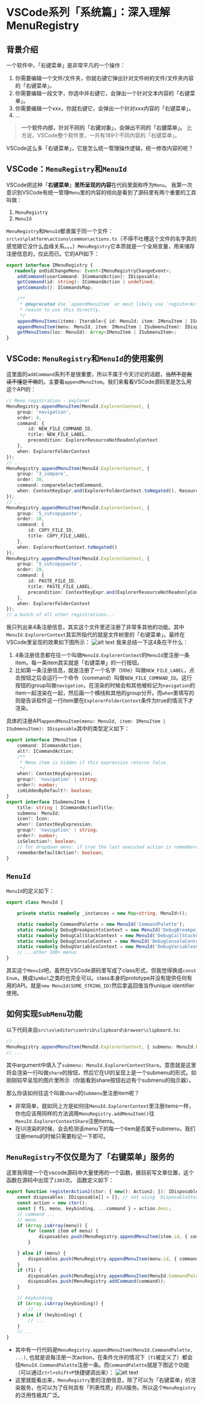 # VSCode系列「系统篇」：深入理解 MenuRegistry

## 背景介绍
一个软件中，「右键菜单」是非常平凡的一个操作：
1. 你需要编辑一个文件/文件夹，你就右键它弹出针对文件树的文件/文件夹内容的「右键菜单」。
2. 你需要编辑一段文字，你选中并右键它，会弹出一个针对文本内容的「右键菜单」。
3. 你需要编辑一个xxx，你就右键它，会弹出一个针对xxx内容的「右键菜单」。
4. ...

> **一个软件内部，针对不同的「右键对象」，会弹出不同的「右键菜单」。** 比方说，VSCode整个软件里，一共有189个不同内容的「右键菜单」。

VSCode这么多「右键菜单」，它是怎么统一管理操作逻辑，统一修改内容的呢？

## VSCode：`MenuRegistry`和`MenuId`

VSCode把这种「**右键菜单**」**里所呈现的内容**在代码里面称呼为`Menu`。
我第一次意识到VSCode有统一管理`Menu`里的内容的倾向是看到了源码里有两个重要的工具叫做：
1. `MenuRegistry`
2. `MenuId`

`MenuRegistry`和`MenuId`都隶属于同一个文件：`src\vs\platform\actions\common\actions.ts`（不得不吐槽这个文件的名字真的感觉跟它没什么血缘关系。。。）`MenuRegistry`它本质就是一个全局变量，用来储存注册信息的，仅此而已。它的API如下：
```ts
export interface IMenuRegistry {
   readonly onDidChangeMenu: Event<IMenuRegistryChangeEvent>;
	addCommand(userCommand: ICommandAction): IDisposable;
	getCommand(id: string): ICommandAction | undefined;
	getCommands(): ICommandsMap;

	/**
	 * @deprecated Use `appendMenuItem` or most likely use `registerAction2` instead. There should be no strong
	 * reason to use this directly.
	 */
	appendMenuItems(items: Iterable<{ id: MenuId; item: IMenuItem | ISubmenuItem; }>): IDisposable;
	appendMenuItem(menu: MenuId, item: IMenuItem | ISubmenuItem): IDisposable;
	getMenuItems(loc: MenuId): Array<IMenuItem | ISubmenuItem>;
}
```
## VSCode: `MenuRegistry`和`MenuId`的使用案例
这里面的`addCommand`系列不是很重要，所以不属于今天讨论的话题，~~当然不是我读不懂是干嘛~~的。主要看`appendMenuItem`。我们来看看VSCode源码里是怎么用这个API的：
```ts
// Menu registration - explorer
MenuRegistry.appendMenuItem(MenuId.ExplorerContext, {
	group: 'navigation',
	order: 4,
	command: {
		id: NEW_FILE_COMMAND_ID,
		title: NEW_FILE_LABEL,
		precondition: ExplorerResourceNotReadonlyContext
	},
	when: ExplorerFolderContext
});
// ...
MenuRegistry.appendMenuItem(MenuId.ExplorerContext, {
	group: '3_compare',
	order: 30,
	command: compareSelectedCommand,
	when: ContextKeyExpr.and(ExplorerFolderContext.toNegated(), ResourceContextKey.HasResource, WorkbenchListDoubleSelection)
});
// ...
MenuRegistry.appendMenuItem(MenuId.ExplorerContext, {
	group: '5_cutcopypaste',
	order: 10,
	command: {
		id: COPY_FILE_ID,
		title: COPY_FILE_LABEL,
	},
	when: ExplorerRootContext.toNegated()
});
MenuRegistry.appendMenuItem(MenuId.ExplorerContext, {
	group: '5_cutcopypaste',
	order: 20,
	command: {
		id: PASTE_FILE_ID,
		title: PASTE_FILE_LABEL,
		precondition: ContextKeyExpr.and(ExplorerResourceNotReadonlyContext, FileCopiedContext)
	},
	when: ExplorerFolderContext
});
// a bunch of all other registrations...
```
我只列出来4条注册信息，其实这个文件里还注册了非常多其他的功能。其中`MenuId.ExplorerContext`其实所指代的就是文件树里的「右键菜单」。最终在VSCode里呈现的效果如下图所示：
![alt text](./.image/menu1.png)
我来总结一下这4条在干什么：
1. 4条注册信息都在往一个叫做`MenuId.ExplorerContext`的`MenuId`里注册一条item。每一条item其实就是「右键菜单」的一行按钮。
2. 比如第一条注册信息，就是注册了一个名字（title）叫做`NEW_FILE_LABEL`，点击按钮之后会运行一个命令（command）叫做`NEW_FILE_COMMAND_ID`。这行按钮的group叫做`navigation`，在渲染的时候会和其他被标记为`navigation`的item一起渲染在一起，然后画一个横线和其他的group分开。而`when`里填写的则是告诉软件这一行item要在`ExplorerFolderContext`条件为true的情况下才渲染。

具体的注册API`appendMenuItem(menu: MenuId, item: IMenuItem | ISubmenuItem): IDisposable`其中的类型定义如下：
```ts
export interface IMenuItem {
	command: ICommandAction;
	alt?: ICommandAction;
	/**
	 * Menu item is hidden if this expression returns false.
	 */
	when?: ContextKeyExpression;
	group?: 'navigation' | string;
	order?: number;
	isHiddenByDefault?: boolean;
}
export interface ISubmenuItem {
	title: string | ICommandActionTitle;
	submenu: MenuId;
	icon?: Icon;
	when?: ContextKeyExpression;
	group?: 'navigation' | string;
	order?: number;
	isSelection?: boolean;
	// for dropdown menu: if true the last executed action is remembered as the default action
	rememberDefaultAction?: boolean;
}
```
## `MenuId`
`MenuId`的定义如下：
```ts
export class MenuId {

	private static readonly _instances = new Map<string, MenuId>();

	static readonly CommandPalette = new MenuId('CommandPalette');
	static readonly DebugBreakpointsContext = new MenuId('DebugBreakpointsContext');
	static readonly DebugCallStackContext = new MenuId('DebugCallStackContext');
	static readonly DebugConsoleContext = new MenuId('DebugConsoleContext');
	static readonly DebugVariablesContext = new MenuId('DebugVariablesContext');
	// ...other 180+ menus
}
```
其实这个`MenuId`吧，虽然在VSCode源码里写成了class形式，但我觉得换成`const Enum`，换成`Symbol`之类的也完全可以。class本身的prototype并没有提供任何有用的API。就是`new MenuId(SOME_STRING_ID)`然后拿返回值当作unique identifier使用。

## 如何实现`SubMenu`功能
以下代码来自`src\vs\editor\contrib\clipboard\browser\clipboard.ts`:
```ts
// ...
MenuRegistry.appendMenuItem(MenuId.ExplorerContext, { submenu: MenuId.ExplorerContextShare, title: nls.localize2('share', "Share"), group: '11_share', order: -1 });
// ...
```
其中argument中填入了`submenu: MenuId.ExplorerContextShare`。意思就是这里将会渲染一行叫做`share`的按钮，然后它在UI的呈现上是一个submenu的形式。如刚刚较早呈现的图片里所示（你能看到share按钮右边有个submenu的指示器）。

那么你该如何往这个叫做`share`的`Submenu`里注册item呢？
* 非常简单，就如同上方是如何往`MenuId.ExplorerContext`里注册items一样，你也应该用同样的方法调用`MenuRegistry.addMenuItem()`往`MenuId.ExplorerContextShare`注册items。
* 在UI渲染的时候，会去检测该menu下的每一个item是否属于submenu，我们注册menu的时候只需要标记一下即可。

## `MenuRegistry`不仅仅是为了「右键菜单」服务的

这里我得提一个在vscode源码中大量使用的一个函数，据目前写文章位置，这个函数在源码中出现了`1303`次。
函数定义如下：
```ts
export function registerAction2(ctor: { new(): Action2; }): IDisposable {
	const disposables: IDisposable[] = []; // not using `DisposableStore` to reduce startup perf cost
	const action = new ctor();
	const { f1, menu, keybinding, ...command } = action.desc;
	// command ...
	// menu
	if (Array.isArray(menu)) {
		for (const item of menu) {
			disposables.push(MenuRegistry.appendMenuItem(item.id, { command: { ...command, precondition: item.precondition === null ? undefined : command.precondition }, ...item }));
		}

	} else if (menu) {
		disposables.push(MenuRegistry.appendMenuItem(menu.id, { command: { ...command, precondition: menu.precondition === null ? undefined : command.precondition }, ...menu }));
	}
	if (f1) {
		disposables.push(MenuRegistry.appendMenuItem(MenuId.CommandPalette, { command, when: command.precondition }));
		disposables.push(MenuRegistry.addCommand(command));
	}

	// keybinding
	if (Array.isArray(keybinding)) {
		// ...
	} else if (keybinding) {
		// ...
	}
	// ...
}
```
* 其中有一行代码是`MenuRegistry.appendMenuItem(MenuId.CommandPalette, ...)`, 也就是说每注册一次action，在条件允许的情况下（`f1`被定义了）都会往`MenuId.CommandPalette`注册一条。而`CommandPalette`就是下图这个功能（可以通过`ctrl+shift+P`快捷键调出来）：
![alt text](./.image/menu2.png)
* 这里就能看出来，`MenuRegistry`里的注册信息，除了可以为「右键菜单」的渲染服务，也可以为了任何具有「列表性质」的UI服务。所以这个`MenuRegistry`的泛用性极其广泛。